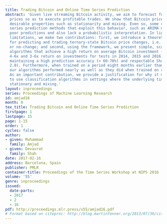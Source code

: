 ```yaml
---
title: Trading Bitcoin and Online Time Series Prediction
abstract: 'Given live streaming Bitcoin activity, we aim to forecast future Bitcoin
  prices so as to execute profitable trades. We show that Bitcoin price data exhibit
  desirable properties such as stationarity and mixing. Even so, some classical time
  series prediction methods that exploit this behavior, such as ARIMA models, produce
  poor predictions and also lack a probabilistic interpretation. In light of these
  limitations, we make two contributions: first, we introduce a theoretical framework
  for predicting and trading ternary-state Bitcoin price changes, i.e. increase, decrease
  or no-change; and second, using the framework, we present simple, scalable and real-time
  algorithms that achieve a high return on average Bitcoin investment (e.g. 6-7x,
  4-6x and 3-6x return on investments for tests in 2014, 2015 and 2016), while consistently
  maintaining a high prediction accuracy (> 60-70%) and respectable Sharpe Ratio (>
  2.0). Furthermore, when trained on a period eight months earlier than the test period,
  our algorithms performed nearly as well as they did when trained on recent data!
  As an important contribution, we provide a justification for why it makes sense
  to use classification algorithms in settings where the underlying time series is
  stationary and mixing.'
layout: inproceedings
series: Proceedings of Machine Learning Research
id: amjad16
month: 0
tex_title: Trading Bitcoin and Online Time Series Prediction
firstpage: 1
lastpage: 15
page: 1-15
order: 1
cycles: false
author:
- given: Muhammad
  family: Amjad
- given: Devavrat
  family: Shah
date: 2017-02-16
address: Barcelona, Spain
publisher: PMLR
container-title: Proceedings of the Time Series Workshop at NIPS 2016
volume: '55'
genre: inproceedings
issued:
  date-parts:
  - 2017
  - 2
  - 16
pdf: http://proceedings.mlr.press/v55/amjad16.pdf
# Format based on citeproc: http://blog.martinfenner.org/2013/07/30/citeproc-yaml-for-bibliographies/
---
```

